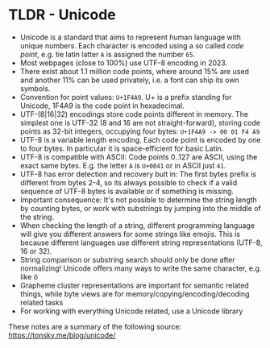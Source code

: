 # TLDR - Unicode

- Unicode is a standard that aims to represent human language with unique numbers. Each character is encoded using a so called _code point_, e.g. tie latin latter `A` is assigned the number `65`.
- Most webpages (close to 100%) use UTF-8 encoding in 2023.
- There exist about 1.1 million code points, where around 15% are used and another 11% can be used privately, i.e. a font can ship its own symbols.
- Convention for point values: `U+1F4A9`. U+ is a prefix standing for Unicode, 1F4A9 is the code point in hexadecimal.
- UTF-(8|16|32) encodings store code points different in memory. The simplest one is UTF-32 (8 and 16 are not straight-forward), storing code points as 32-bit integers, occupying four bytes: ```U+1F4A9 -> 00 01 F4 A9```
- UTF-8 is a variable length encoding. Each code point is encoded by one to four bytes. In particular it is space-efficient for basic Latin.
- UTF-8 is compatible with ASCII: Code points 0..127 are ASCII, using the exact same bytes. E.g. the letter `A` is `U+0041` or in ASCII just `41`.
- UTF-8 has error detection and recovery bult in: The first bytes prefix is different from bytes 2-4, so its always possible to check if a valid sequence of UTF-8 bytes is available or if something is missing. 
- Important consequence: It's not possible to determine the string length by counting bytes, or work with substrings by jumping into the middle of the string.
- When checking the length of a string, different programming language will give you different answers for some strings like emojis. This is because different languages use different string representations (UTF-8, 16 or 32).
- String comparison or substring search should only be done after normalizing! Unicode offers many ways to write the same character, e.g. like ö
- Grapheme cluster representations are important for semantic related things, while byte views are for memory/copying/encoding/decoding related tasks
- For working with everything Unicode related, use a Unicode library


These notes are a summary of the following source: https://tonsky.me/blog/unicode/